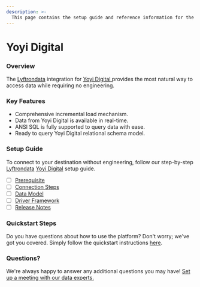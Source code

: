 ```yaml
---
description: >-
  This page contains the setup guide and reference information for the Yoyi Digital source connector.
---
```


# Yoyi Digital

### Overview

The [Lyftrondata](https://www.lyftrondata.com/) integration for [Yoyi Digital](https://www.lyftrondata.com/integration/yoyi-digital/)[ ](https://www.lyftrondata.com/integration/yoyi-digital/)provides the most natural way to access data while requiring no engineering.

### Key Features

* Comprehensive incremental load mechanism.
* Data from Yoyi Digital is available in real-time.&#x20;
* ANSI SQL is fully supported to query data with ease.
* Ready to query Yoyi Digital relational schema model.

### Setup Guide

To connect to your destination without engineering, follow our step-by-step [Lyftrondata](https://www.lyftrondata.com/)  [Yoyi Digital](https://www.lyftrondata.com/integration/yoyi-digital/) setup guide.

* [ ] [Prerequisite](../../marketing-analytics/yoyi-digital/prerequisite.md)
* [ ] [Connection Steps](../../marketing-analytics/yoyi-digital/connection-steps.md)
* [ ] [Data Model](../../marketing-analytics/yoyi-digital/data-model/)
* [ ] [Driver Framework](../../marketing-analytics/yoyi-digital/driver-framework/)
* [ ] [Release Notes](../../marketing-analytics/yoyi-digital/release-notes.md)

### Quickstart Steps

Do you have questions about how to use the platform? Don't worry; we've got you covered. Simply follow the quickstart instructions [here](../../../quickstart-steps.md).

### Questions? <a href="#questions" id="questions"></a>

We're always happy to answer any additional questions you may have! [Set up a meeting with our data experts.](https://www.lyftrondata.com/book-a-meeting/)

